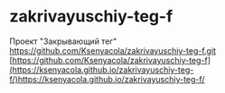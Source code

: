 # zakrivayuschiy-teg-f
Проект "Закрывающий тег"
https://github.com/Ksenyacola/zakrivayuschiy-teg-f.git
[https://github.com/Ksenyacola/zakrivayuschiy-teg-f](https://ksenyacola.github.io/zakrivayuschiy-teg-f/)https://ksenyacola.github.io/zakrivayuschiy-teg-f/
